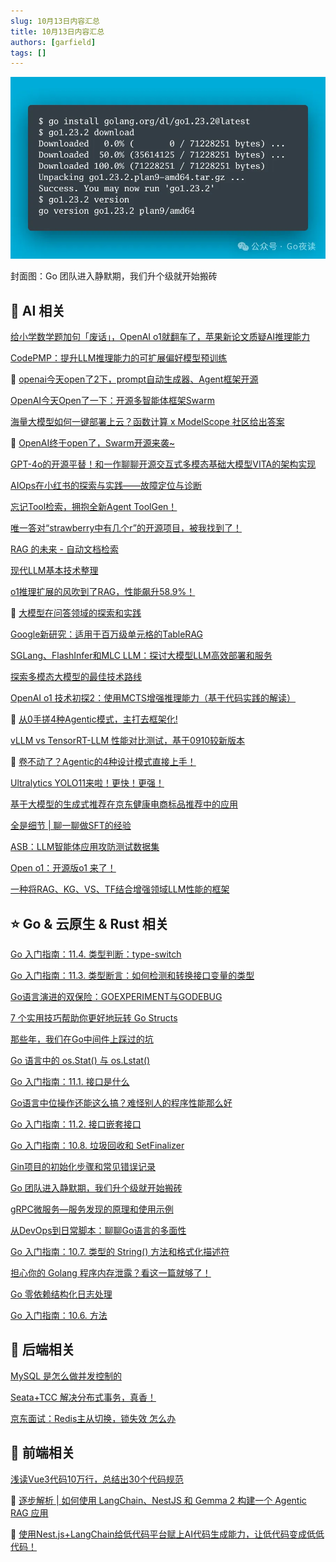 ```yaml
---
slug: 10月13日内容汇总
title: 10月13日内容汇总
authors: [garfield]
tags: []
---
```


![alt text](image.png)

封面图：Go 团队进入静默期，我们升个级就开始搬砖

## 🌟 AI 相关

[给小学数学题加句「废话」，OpenAI o1就翻车了，苹果新论文质疑AI推理能力](https://mp.weixin.qq.com/s/I1oODHlYWSidgSzGiseQ-g)

[CodePMP：提升LLM推理能力的可扩展偏好模型预训练](https://mp.weixin.qq.com/s/mkt-jCptwUtLH44Ni_GwUg)

🌟 [openai今天open了2下，prompt自动生成器、Agent框架开源](https://mp.weixin.qq.com/s/ysUzxUYV-lsQ6aiYPU0KdA)

[OpenAI今天Open了一下：开源多智能体框架Swarm](https://mp.weixin.qq.com/s/3-iKztrTuRURUGtles4-xA)

[海量大模型如何一键部署上云？函数计算 x ModelScope 社区给出答案](https://mp.weixin.qq.com/s/FtZvpkA07s28hX34PPnBNg)

🌟 [OpenAI终于open了，Swarm开源来袭~](https://mp.weixin.qq.com/s/PUsQHrDfgiwuhTiolag0tA)

[GPT-4o的开源平替！和一作聊聊开源交互式多模态基础大模型VITA的架构实现](https://mp.weixin.qq.com/s/a_TD499ODbqpWaGeXcPOLA)

[AIOps在小红书的探索与实践——故障定位与诊断](https://mp.weixin.qq.com/s/5KOpCFJ0SuWQ-qe9_U4Qyg)

[忘记Tool检索，拥抱全新Agent ToolGen！](https://mp.weixin.qq.com/s/lCIfFlm-5JsAa4nI7rsIkw)

[唯一答对“strawberry中有几个r”的开源项目，被我找到了！](https://mp.weixin.qq.com/s/CdhW2XVEdjT9TgpA7kwJlA)

[RAG 的未来 - 自动文档检索](https://mp.weixin.qq.com/s/NC9MXjZmWubiLLhfKmXp1Q)

[现代LLM基本技术整理](https://mp.weixin.qq.com/s/xkU_D61TpKA4x2gpJOr4gA)

[o1推理扩展的风吹到了RAG，性能飙升58.9%！](https://mp.weixin.qq.com/s/1VPDIjnWis7NMSLp0SF4uw)

🌟 [大模型在问答领域的探索和实践](https://mp.weixin.qq.com/s/7odSdOscy9EjE5F6W7_SGQ)

[Google新研究：适用于百万级单元格的TableRAG](https://mp.weixin.qq.com/s/n0iu6qOufc1izlzuRjQO6g)

[SGLang、FlashInfer和MLC LLM：探讨大模型LLM高效部署和服务](https://mp.weixin.qq.com/s/F5L7FLv5nF1cuoVvHYxZ5g)

[探索多模态大模型的最佳技术路线](https://mp.weixin.qq.com/s/y4kTtEhKgGpLi3SqNaG7rQ)

[OpenAI o1 技术初探2：使用MCTS增强推理能力（基于代码实践的解读）](https://mp.weixin.qq.com/s/-IoR0VPhqmAh5AlEbU3RWg)

🌟 [从0手搓4种Agentic模式，主打去框架化!](https://mp.weixin.qq.com/s/BQzMbDsrrGzXOVIXNiSlFQ)

[vLLM vs TensorRT-LLM 性能对比测试，基于0910较新版本](https://mp.weixin.qq.com/s/jQZGRu7ZxKN5tHFFJ6E3Gw)

🌟 [卷不动了？Agentic的4种设计模式直接上手！](https://mp.weixin.qq.com/s/GvSTPBo2gPxFJ61YvaFSdg)

[Ultralytics YOLO11来啦！更快！更强！](https://mp.weixin.qq.com/s/Xx-jyN11Ot-rv5gGxhchqw)

[基于大模型的生成式推荐在京东健康电商标品推荐中的应用](https://mp.weixin.qq.com/s/Npe_NJiwAs7f-TA33zcutg)

[全是细节 | 聊一聊做SFT的经验](https://mp.weixin.qq.com/s/DMJv0GpmkG2VPfsmaOaTlw)

[ASB：LLM智能体应用攻防测试数据集](https://mp.weixin.qq.com/s/rCba5E_zkc4wOp151Q3W9A)

[Open o1：开源版o1 来了！](https://mp.weixin.qq.com/s/OPz9A5Lw6lHrsL3Xq2I_Sg)

[一种将RAG、KG、VS、TF结合增强领域LLM性能的框架](https://mp.weixin.qq.com/s/bpzUC8OIBc1IEqfAUOC7Pw)

## ⭐️ Go & 云原生 & Rust 相关

[Go 入门指南：11.4. 类型判断：type-switch](https://mp.weixin.qq.com/s/7Q1o9a-OT85rBeGK0LkYcA)

[Go 入门指南：11.3. 类型断言：如何检测和转换接口变量的类型](https://mp.weixin.qq.com/s/YU53lCQb9qjaTYS05UxNTA)

[Go语言演进的双保险：GOEXPERIMENT与GODEBUG](https://mp.weixin.qq.com/s/vAH5yzFuWo6oXiNIh1dhaQ)

[7 个实用技巧帮助你更好地玩转 Go Structs](https://mp.weixin.qq.com/s/eRpjQn9GOZCV3prQsrQLpA)

[那些年，我们在Go中间件上踩过的坑](https://mp.weixin.qq.com/s/2ErKqMwYpWNWHTtqgjj9WA)

[Go 语言中的 os.Stat() 与 os.Lstat()](https://mp.weixin.qq.com/s/5EI6VudREsyzrWagtSW0Sw)

[Go 入门指南：11.1. 接口是什么](https://mp.weixin.qq.com/s/4qUcTCm3aSIpgHvnUxt3vw)

[Go语言中位操作还能这么搞？难怪别人的程序性能那么好](https://mp.weixin.qq.com/s/gwLTkaZ4WP9JZQTzH4kpGw)

[Go 入门指南：11.2. 接口嵌套接口](https://mp.weixin.qq.com/s/HJPGOIYJvxbPIsl3AZerag)

[Go 入门指南：10.8. 垃圾回收和 SetFinalizer](https://mp.weixin.qq.com/s/jXaMuoXpj01EjuTRBrTpdA)

[Gin项目的初始化步骤和常见错误记录](https://mp.weixin.qq.com/s/VNt257VIQIAkXfEU53VTcQ)

[Go 团队进入静默期，我们升个级就开始搬砖](https://mp.weixin.qq.com/s/UpUPUv1NPx1hWdhTjE3UGA)

[gRPC微服务—服务发现的原理和使用示例](https://mp.weixin.qq.com/s/GeYXbh3yO-DaIkeCgwPUtQ)

[从DevOps到日常脚本：聊聊Go语言的多面性](https://mp.weixin.qq.com/s/mnBwdO0B_GoKXtHoWbI6Gg)

[Go 入门指南：10.7. 类型的 String() 方法和格式化描述符](https://mp.weixin.qq.com/s/i1ZSbJLWXCGwJT92oZartA)

[担心你的 Golang 程序内存泄露？看这一篇就够了！](https://mp.weixin.qq.com/s/jZ3l7zRMdrwnZ7TwkoPJBQ)

[Go 零依赖结构化日志处理](https://mp.weixin.qq.com/s/AjqGVr2uToe-NREpsFhKFw)

[Go 入门指南：10.6. 方法](https://mp.weixin.qq.com/s/QlX-w2nt32FsARC-h-Ns_g)

## 📒 后端相关

[MySQL 是怎么做并发控制的](https://mp.weixin.qq.com/s/EjKtAj9H6KpuRlWAfoLYSA)

[Seata+TCC 解决分布式事务，真香！](https://mp.weixin.qq.com/s/JVIzbO6PgBr3ac1_o2LNVw)

[京东面试：Redis主从切换，锁失效 怎么办](https://mp.weixin.qq.com/s/1DmDQp5mXNdSIkNSQ6exIQ)

## 📒 前端相关

[浅读Vue3代码10万行，总结出30个代码规范](https://mp.weixin.qq.com/s/mDMqb2GUMOmvUAtIW7ayFg)

🌟 [逐步解析 | 如何使用 LangChain、NestJS 和 Gemma 2 构建一个 Agentic RAG 应用](https://mp.weixin.qq.com/s/PHMheJXFiN-1tj6CC2A38g)

🌟 [使用Nest.js+LangChain给低代码平台赋上AI代码生成能力，让低代码变成低低代码！](https://mp.weixin.qq.com/s/1KAgBFMAUw-QIzEaEkTcLQ)
